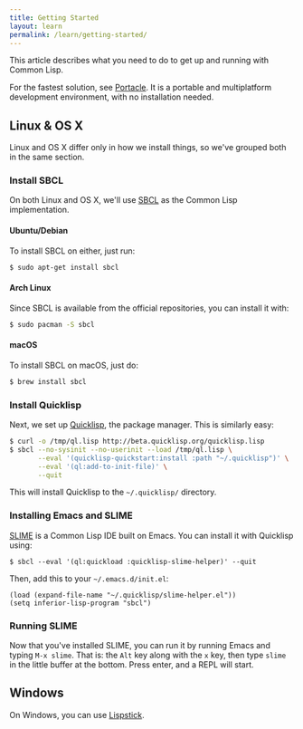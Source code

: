 ```yaml
---
title: Getting Started
layout: learn
permalink: /learn/getting-started/
---
```


This article describes what you need to do to get up and running with Common
Lisp.

For the fastest solution, see [Portacle](https://shinmera.github.io/portacle/). It is a portable and multiplatform development environment, with no installation needed.

## Linux & OS X

Linux and OS X differ only in how we install things, so we've grouped both in
the same section.

### Install SBCL

On both Linux and OS X, we'll use [SBCL][sbcl] as the Common Lisp
implementation.

#### Ubuntu/Debian

To install SBCL on either, just run:

```bash
$ sudo apt-get install sbcl
```

#### Arch Linux

Since SBCL is available from the official repositories, you can install it with:

```bash
$ sudo pacman -S sbcl
```

#### macOS

To install SBCL on macOS, just do:

```bash
$ brew install sbcl
```

### Install Quicklisp

Next, we set up [Quicklisp][ql], the package manager. This is similarly easy:

```bash
$ curl -o /tmp/ql.lisp http://beta.quicklisp.org/quicklisp.lisp
$ sbcl --no-sysinit --no-userinit --load /tmp/ql.lisp \
       --eval '(quicklisp-quickstart:install :path "~/.quicklisp")' \
       --eval '(ql:add-to-init-file)' \
       --quit
```

This will install Quicklisp to the `~/.quicklisp/` directory.

### Installing Emacs and SLIME

[SLIME][slime] is a Common Lisp IDE built on Emacs. You can install it with
Quicklisp using:

```
$ sbcl --eval '(ql:quickload :quicklisp-slime-helper)' --quit
```

Then, add this to your `~/.emacs.d/init.el`:

```elisp
(load (expand-file-name "~/.quicklisp/slime-helper.el"))
(setq inferior-lisp-program "sbcl")
```

### Running SLIME

Now that you've installed SLIME, you can run it by running Emacs and typing `M-x
slime`. That is: the `Alt` key along with the `x` key, then type `slime` in the
little buffer at the bottom. Press enter, and a REPL will start.

## Windows

On Windows, you can use [Lispstick][ls].

[sbcl]: http://www.sbcl.org/
[ql]: https://www.quicklisp.org/beta/
[slime]: https://common-lisp.net/project/slime/
[ls]: http://www.iqool.de/lispstick.html
